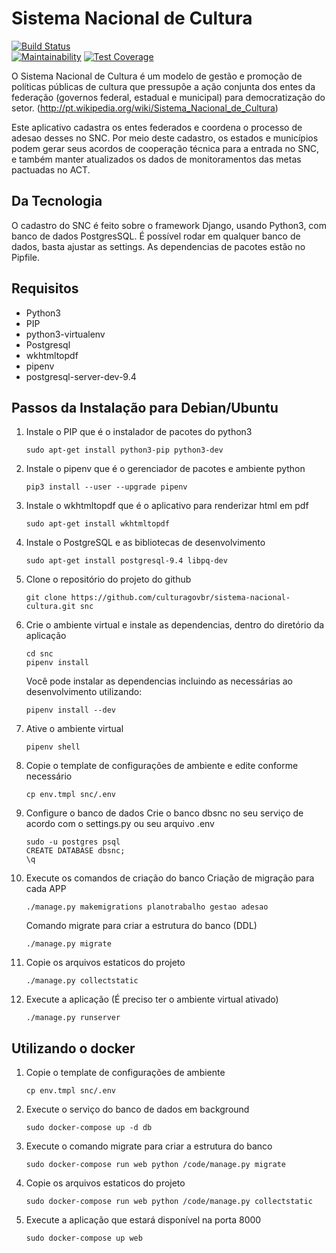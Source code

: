 # Sistema Nacional de Cultura
[![Build Status](https://travis-ci.org/culturagovbr/sistema-nacional-cultura.svg?branch=master)](https://travis-ci.org/culturagovbr/sistema-nacional-cultura)  
[![Maintainability](https://api.codeclimate.com/v1/badges/b820f182e3e161f417a3/maintainability)](https://codeclimate.com/github/culturagovbr/sistema-nacional-cultura/maintainability)
[![Test Coverage](https://api.codeclimate.com/v1/badges/b820f182e3e161f417a3/test_coverage)](https://codeclimate.com/github/culturagovbr/sistema-nacional-cultura/test_coverage)

O Sistema Nacional de Cultura é um modelo de gestão e promoção de políticas públicas de cultura que pressupõe a ação conjunta dos entes da federação (governos federal, estadual e municipal) para democratização do setor. (http://pt.wikipedia.org/wiki/Sistema_Nacional_de_Cultura)

Este aplicativo cadastra os entes federados e coordena o processo de adesao desses no SNC. Por meio deste cadastro, os estados e municípios podem gerar seus acordos de cooperação técnica para a entrada no SNC, e também manter atualizados os dados de monitoramentos das metas pactuadas no ACT.

## Da Tecnologia
O cadastro do SNC é feito sobre o framework Django, usando Python3, com banco de dados PostgresSQL. É possível rodar em qualquer banco de dados, basta ajustar as settings.
As dependencias de pacotes estão no Pipfile.


## Requisitos

* Python3
* PIP
* python3-virtualenv
* Postgresql
* wkhtmltopdf
* pipenv
* postgresql-server-dev-9.4

## Passos da Instalação para Debian/Ubuntu

1. Instale o PIP que é o instalador de pacotes do python3
    ```
    sudo apt-get install python3-pip python3-dev
    ```

2. Instale o pipenv que é o gerenciador de pacotes e ambiente python
    ```
    pip3 install --user --upgrade pipenv
    ```

3. Instale o wkhtmltopdf que é o aplicativo para renderizar html em pdf
    ```
    sudo apt-get install wkhtmltopdf
    ```

4. Instale o PostgreSQL e as bibliotecas de desenvolvimento
    ```
    sudo apt-get install postgresql-9.4 libpq-dev
    ```    

5. Clone o repositório do projeto do github
    ```
    git clone https://github.com/culturagovbr/sistema-nacional-cultura.git snc
    ```

6. Crie o ambiente virtual e instale as dependencias, dentro do diretório da aplicação
    ```
    cd snc
    pipenv install
    ```    
    Você pode instalar as dependencias incluindo as necessárias ao desenvolvimento utilizando:
    ```
    pipenv install --dev
    ```

7. Ative o ambiente virtual
    ```
    pipenv shell
    ```

8. Copie o template de configurações de ambiente e edite conforme necessário
    ```
    cp env.tmpl snc/.env
    ```

9. Configure o banco de dados
    Crie o banco dbsnc no seu serviço de acordo com o settings.py ou seu arquivo .env
    ```
    sudo -u postgres psql
    CREATE DATABASE dbsnc;
    \q
    ```

10. Execute os comandos de criação do banco
    Criação de migração para cada APP
    ```
    ./manage.py makemigrations planotrabalho gestao adesao
    ```

    Comando migrate para criar a estrutura do banco (DDL)
    ```
    ./manage.py migrate
    ```

11. Copie os arquivos estaticos do projeto
    ```
    ./manage.py collectstatic
    ```

12. Execute a aplicação (É preciso ter o ambiente virtual ativado)
    ```
    ./manage.py runserver
    ```

## Utilizando o docker


1. Copie o template de configurações de ambiente
    ```
    cp env.tmpl snc/.env
    ```

2. Execute o serviço do banco de dados em background
    ```
    sudo docker-compose up -d db
    ```

3. Execute o comando migrate para criar a estrutura do banco
    ```
    sudo docker-compose run web python /code/manage.py migrate
    ```

4. Copie os arquivos estaticos do projeto 
    ```
    sudo docker-compose run web python /code/manage.py collectstatic
    ```

5. Execute a aplicação que estará disponível na porta 8000
    ```
    sudo docker-compose up web
    ```